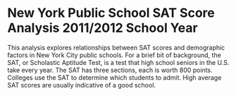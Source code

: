 # New York Public School SAT Score Analysis 2011/2012 School Year

This analysis explores relationships between SAT scores and demographic factors in New York City public schools. For a brief bit of background, the SAT, or Scholastic Aptitude Test, is a test that high school seniors in the U.S. take every year. The SAT has three sections, each is worth 800 points. Colleges use the SAT to determine which students to admit. High average SAT scores are usually indicative of a good school.
